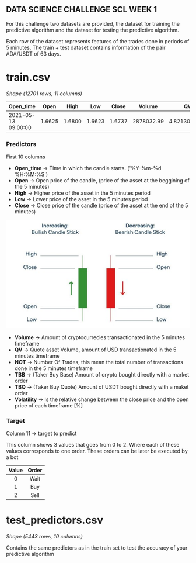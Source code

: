 ## DATA SCIENCE CHALLENGE SCL WEEK 1 

For this challenge two datasets are provided, the dataset for training the predictive algorithm and the dataset for testing the predictive algorithm.

Each row of the dataset represents features of the trades done in periods of 5 minutes. The train + test dataset contains information of the pair ADA/USDT of 63 days.

# train.csv
*Shape (12701 rows, 11 columns)*

| Open_time           | Open   | High   | Low    | Close  | Volume     | QV           | NOT  | TBB        | TBQ          | Volatility | target |
|---------------------|--------|--------|--------|--------|------------|--------------|------|------------|--------------|------------|--------|
| 2021-05-13 09:00:00 | 1.6625 | 1.6800 | 1.6623 | 1.6737 | 2878032.99 | 4.821304e+06 | 5125 | 1702161.28 | 2.851617e+06 | 0.673684   | 0      |

### Predictors
First 10 columns

* **Open_time** -> Time in which the candle starts. ('%Y-%m-%d %H:%M:%S')
* **Open** -> Open price of the candle, (price of the asset at the beggining of the 5 minutes)
* **High** -> Higher price of the asset in the 5 minutes period
* **Low** -> Lower price of the asset in the 5 minutes period
* **Close** -> Close price of the candle (price of the asset at the end of the 5 minutes)

![](https://github.com/nuwe-io/SCL/blob/main/data_science/week_1/images/candle.png)

* **Volume** -> Amount of cryptocurrecies transactionated in the 5 minutes timeframe
* **QV** -> Quote asset Volume, amount of USD transactionated in the 5 minutes timeframe
* **NOT** -> Number Of Trades, this mean the total number of transactions done in the 5 minutes timeframe
* **TBB** -> (Taker Buy Base) Amount of crypto bought directly with a market order
* **TBQ** -> (Taker Buy Quote) Amount of USDT bought directly with a maket order
* **Volatility** -> Is the relative change between the close price and the open price of each timeframe [%] 


### Target
Column 11 -> target to predict 

This column shows 3 values that goes from 0 to 2. Where each of these values corresponds to one order. These orders can be later be executed by a bot

| Value | Order |
|:-----:|:-----:|
|   0   |  Wait |
|   1   |  Buy  |
|   2   |  Sell |


# test_predictors.csv
*Shape (5443 rows, 10 columns)*

Contains the same predictors as in the train set to test the accuracy of your predictive algorithm
